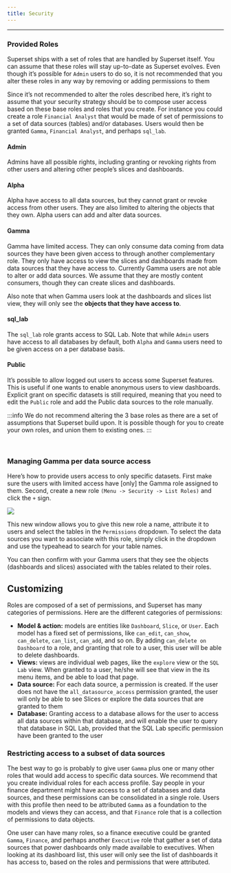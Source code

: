 ```yaml
---
title: Security
---
```


<!-- <head>
  <title>Security</title>
  <meta
    name="description"
    content="Security"
  />
</head> -->

___



### Provided Roles

Superset ships with a set of roles that are handled by Superset itself. You can assume that these roles will stay up-to-date as Superset evolves. Even though it’s possible for `Admin` users to do so, it is not recommended that you alter these roles in any way by removing or adding permissions to them

Since it’s not recommended to alter the roles described here, it’s right to assume that your security strategy should be to compose user access based on these base roles and roles that you create. For instance you could create a role `Financial Analyst` that would be made of set of permissions to a set of data sources (tables) and/or databases. Users would then be granted `Gamma`, `Financial Analyst`, and perhaps `sql_lab`.


#### Admin

Admins have all possible rights, including granting or revoking rights from other users and altering other people’s slices and dashboards.


#### Alpha

Alpha have access to all data sources, but they cannot grant or revoke access from other users. They are also limited to altering the objects that they own. Alpha users can add and alter data sources.


#### Gamma

Gamma have limited access. They can only consume data coming from data sources they have been given access to through another complementary role. They only have access to view the slices and dashboards made from data sources that they have access to. Currently Gamma users are not able to alter or add data sources. We assume that they are mostly content consumers, though they can create slices and dashboards.

Also note that when Gamma users look at the dashboards and slices list view, they will only see the **objects that they have access to**.


#### sql_lab

The `sql_lab` role grants access to SQL Lab. Note that while `Admin` users have access to all databases by default, both `Alpha` and `Gamma` users need to be given access on a per database basis.


#### Public

It’s possible to allow logged out users to access some Superset features. This is useful if one wants to enable anonymous users to view dashboards. Explicit grant on specific datasets is still required, meaning that you need to edit the `Public` role and add the Public data sources to the role manually.

:::info
We do not recommend altering the 3 base roles as there are a set of assumptions that Superset build upon. It is possible though for you to create your own roles, and union them to existing ones.
:::

<br/>

### Managing Gamma per data source access

Here’s how to provide users access to only specific datasets. First make sure the users with limited access have [only] the Gamma role assigned to them. Second, create a new role `(Menu -> Security -> List Roles)` and click the `+` sign.

![](/img/bi-apache-superset/docs.png)

This new window allows you to give this new role a name, attribute it to users and select the tables in the `Permissions` dropdown. To select the data sources you want to associate with this role, simply click in the dropdown and use the typeahead to search for your table names.

You can then confirm with your Gamma users that they see the objects (dashboards and slices) associated with the tables related to their roles.


## Customizing

Roles are composed of a set of permissions, and Superset has many categories of permissions. Here are the different categories of permissions:

  * **Model & action:** models are entities like `Dashboard`, `Slice`, or `User`. Each model has a fixed set of permissions, like `can_edit`, `can_show`, `can_delete`, `can_list`, `can_add`, and so on. By adding `can_delete on Dashboard` to a role, and granting that role to a user, this user will be able to delete dashboards.
  * **Views:** views are individual web pages, like the `explore` view or the `SQL Lab` view. When granted to a user, he/she will see that view in the its menu items, and be able to load that page.
  * **Data source:** For each data source, a permission is created. If the user does not have the `all_datasource_access` permission granted, the user will only be able to see Slices or explore the data sources that are granted to them
  * **Database:** Granting access to a database allows for the user to access all data sources within that database, and will enable the user to query that database in SQL Lab, provided that the SQL Lab specific permission have been granted to the user 


### Restricting access to a subset of data sources

The best way to go is probably to give user `Gamma` plus one or many other roles that would add access to specific data sources. We recommend that you create individual roles for each access profile. Say people in your finance department might have access to a set of databases and data sources, and these permissions can be consolidated in a single role. Users with this profile then need to be attributed `Gamma` as a foundation to the models and views they can access, and that `Finance` role that is a collection of permissions to data objects.

One user can have many roles, so a finance executive could be granted `Gamma`, `Finance`, and perhaps another `Executive` role that gather a set of data sources that power dashboards only made available to executives. When looking at its dashboard list, this user will only see the list of dashboards it has access to, based on the roles and permissions that were attributed.